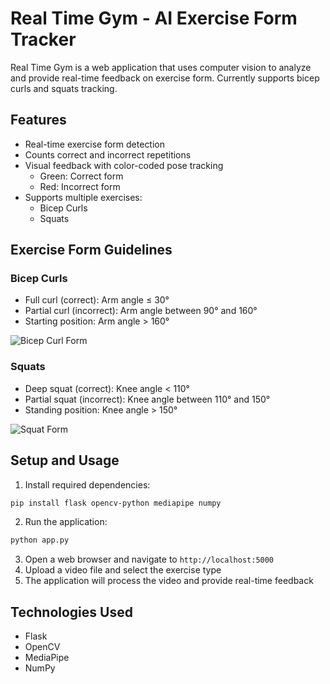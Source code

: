 # Real Time Gym - AI Exercise Form Tracker

Real Time Gym is a web application that uses computer vision to analyze and provide real-time feedback on exercise form. Currently supports bicep curls and squats tracking.

## Features

- Real-time exercise form detection
- Counts correct and incorrect repetitions
- Visual feedback with color-coded pose tracking
  - Green: Correct form
  - Red: Incorrect form
- Supports multiple exercises:
  - Bicep Curls
  - Squats

## Exercise Form Guidelines

### Bicep Curls

- Full curl (correct): Arm angle ≤ 30°
- Partial curl (incorrect): Arm angle between 90° and 160°
- Starting position: Arm angle > 160°

![Bicep Curl Form](outputs/bicep_curl.jpg)

### Squats

- Deep squat (correct): Knee angle < 110°
- Partial squat (incorrect): Knee angle between 110° and 150°
- Standing position: Knee angle > 150°

![Squat Form](outputs/squat.jpg)

## Setup and Usage

1. Install required dependencies:

```bash
pip install flask opencv-python mediapipe numpy
```

2. Run the application:

```bash
python app.py
```

3. Open a web browser and navigate to `http://localhost:5000`
4. Upload a video file and select the exercise type
5. The application will process the video and provide real-time feedback

## Technologies Used

- Flask
- OpenCV
- MediaPipe
- NumPy
